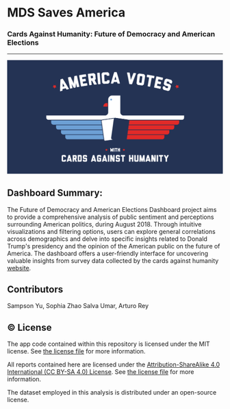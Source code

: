 # MDS Saves America
### Cards Against Humanity: Future of Democracy and American Elections
---

<img src="img/election.png" width="700">

## Dashboard Summary:
The Future of Democracy and American Elections Dashboard project aims to provide a comprehensive analysis of public sentiment and perceptions surrounding American politics, during August 2018. Through intuitive visualizations and filtering options, users can explore general correlations across demographics and delve into specific insights related to Donald Trump's presidency and the opinion of the American public on the future of America. The dashboard offers a user-friendly interface for uncovering valuable insights from survey data collected by the cards against humanity [website](https://thepulseofthenation.com/#future).

## Contributors
Sampson Yu, 
Sophia Zhao 
Salva Umar, 
Arturo Rey

## ©️ License
The app code contained within this repository is licensed under the MIT license. See [the license file](LICENSE.md) for more information.

All reports contained here are licensed under the [Attribution-ShareAlike 4.0 International (CC BY-SA 4.0) License](https://creativecommons.org/licenses/by-sa/4.0/). See [the license file](LICENSE.md) for more information.

The dataset employed in this analysis is distributed under an open-source license.
